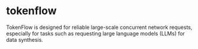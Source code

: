 # tokenflow
TokenFlow is designed for reliable large-scale concurrent network requests, especially for tasks such as requesting large language models (LLMs) for data synthesis.
